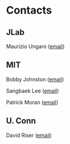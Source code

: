 # Contacts

## JLab

Maurizio Ungaro ([email](mailto:ungaro@jlab.org))

## MIT

Bobby Johnston ([email](mailto:robertej@mit.edu))

Sangbaek Lee ([email](mailto:sangbaek@mit.edu))

Patrick Moran ([email](mailto:moranp@mit.edu))

## U. Conn

David Riser ([email](mailto:dmriser@jlab.org))
